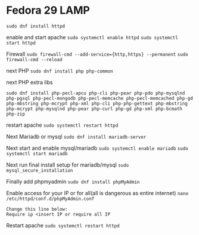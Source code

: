 # Fedora 29 LAMP

`sudo dnf install httpd`

enable and start apache
`sudo systemctl enable httpd`
`sudo systemctl start httpd`

Firewall
`sudo firewall-cmd --add-service={http,https} --permanent`
`sudo firewall-cmd --reload`

next PHP
`sudo dnf install php php-common`

next PHP extra libs

`sudo dnf install php-pecl-apcu php-cli php-pear php-pdo php-mysqlnd php-pgsql php-pecl-mongodb php-pecl-memcache php-pecl-memcached php-gd php-mbstring php-mcrypt php-xml php-cli php-php-gettext php-mbstring php-mcrypt php-mysqlnd php-pear php-curl php-gd php-xml php-bcmath php-zip`


restart apache
`sudo systemctl restart httpd`

Next Mariadb or mysql 
`sudo dnf install mariadb-server`

Next start and enable mysql/mariadb
`sudo systemctl enable mariadb`
`sudo systemctl start mariadb`

Next run final install setup for mariadb/mysql
`sudo mysql_secure_installation`

Finally add phpmyadmin
`sudo dnf install phpMyAdmin`

Enable access for your IP or for all(all is dangerous as entire internet)
`nano /etc/httpd/conf.d/phpMyAdmin.conf`

```
Change this line below:
Require ip <insert IP or require all IP
```

Restart apache
`sudo systemctl restart httpd`
